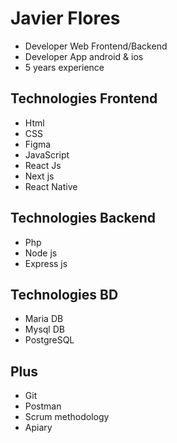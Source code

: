 # Javier Flores 
- Developer Web Frontend/Backend
- Developer App android & ios
- 5 years experience

## Technologies Frontend
- Html
- CSS
- Figma
- JavaScript
- React Js
- Next js
- React Native
## Technologies Backend
- Php
- Node js
- Express js

## Technologies BD
- Maria DB
- Mysql DB
- PostgreSQL

## Plus
- Git
- Postman
- Scrum methodology
- Apiary


